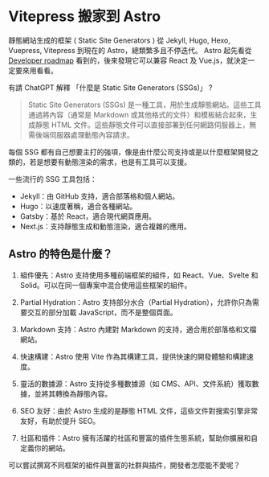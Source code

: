 
# Vitepress 搬家到 Astro

靜態網站生成的框架 ( Static Site Generators ) 從 Jekyll, Hugo, Hexo, Vuepress, Vitepress 到現在的 Astro，總類繁多且不停迭代。
Astro 起先看從 [Developer roadmap](https://roadmap.sh/frontend) 看到的，後來發現它可以兼容 React 及 Vue.js，就決定一定要來用看看。

有請 ChatGPT 解釋 「什麼是 Static Site Generators (SSGs)」 ?
> Static Site Generators (SSGs) 是一種工具，用於生成靜態網站。這些工具通過將內容（通常是 Markdown 或其他格式的文件）和模板結合起來，生成靜態 HTML 文件。這些靜態文件可以直接部署到任何網路伺服器上，無需後端伺服器處理動態內容請求。

每個 SSG 都有自己想要主打的強項，像是由什麼公司支持或是以什麼框架開發之類的，若是想要有動態渲染的需求，也是有工具可以支援。

一些流行的 SSG 工具包括：

- Jekyll：由 GitHub 支持，適合部落格和個人網站。
- Hugo：以速度著稱，適合各種網站。
- Gatsby：基於 React，適合現代網頁應用。
- Next.js：支持靜態生成和動態渲染，適合複雜的應用。

## Astro 的特色是什麼？

1. 組件優先：Astro 支持使用多種前端框架的組件，如 React、Vue、Svelte 和 Solid。可以在同一個專案中混合使用這些框架的組件。

2. Partial Hydration：Astro 支持部分水合（Partial Hydration），允許你只為需要交互的部分加載 JavaScript，而不是整個頁面。

3. Markdown 支持：Astro 內建對 Markdown 的支持，適合用於部落格和文檔網站。

4. 快速構建：Astro 使用 Vite 作為其構建工具，提供快速的開發體驗和構建速度。

5. 靈活的數據源：Astro 支持從多種數據源（如 CMS、API、文件系統）獲取數據，並將其轉換為靜態內容。

6. SEO 友好：由於 Astro 生成的是靜態 HTML 文件，這些文件對搜索引擎非常友好，有助於提升 SEO。

7. 社區和插件：Astro 擁有活躍的社區和豐富的插件生態系統，幫助你擴展和自定義你的網站。

可以嘗試撰寫不同框架的組件與豐富的社群與插件，開發者怎麼能不愛呢？

